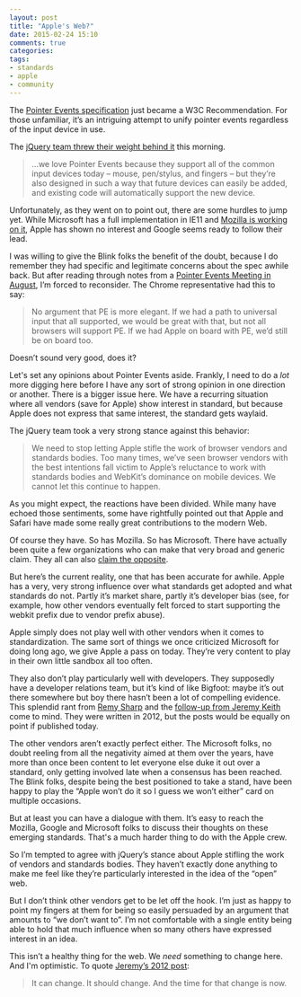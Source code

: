 ```yaml
---
layout: post
title: "Apple's Web?"
date: 2015-02-24 15:10
comments: true
categories: 
tags:
- standards
- apple
- community
---
```

The [Pointer Events specification](http://www.w3.org/TR/pointerevents/) just became a W3C Recommendation. For those unfamiliar, it’s an intriguing attempt to unify pointer events regardless of the input device in use.

The [jQuery team threw their weight behind it](http://blog.jquery.com/2015/02/24/getting-on-point/) this morning. 

> …we love Pointer Events because they support all of the common input devices today – mouse, pen/stylus, and fingers – but they’re also designed in such a way that future devices can easily be added, and existing code will automatically support the new device.

Unfortunately, as they went on to point out, there are some hurdles to jump yet. While Microsoft has a full implementation in IE11 and [Mozilla is working on it](https://bugzilla.mozilla.org/show_bug.cgi?id=960316), Apple has shown no interest and Google seems ready to follow their lead.

I was willing to give the Blink folks the benefit of the doubt, because I do remember they had specific and legitimate concerns about the spec awhile back. But after reading through notes from a [Pointer Events Meeting in August](https://lists.w3.org/Archives/Public/public-pointer-events/2014JulSep/0071), I’m forced to reconsider. The Chrome representative had this to say:

> No argument that PE is more elegant. If we had a path to universal input that all supported, we would be great with that, but not all browsers will support PE. If we had Apple on board with PE, we’d still be on board too.

Doesn’t sound very good, does it?

Let's set any opinions about Pointer Events aside. Frankly, I need to do a *lot* more digging here before I have any sort of strong opinion in one direction or another. There is a bigger issue here. We have a recurring situation where all vendors (save for Apple) show interest in standard, but because Apple does not express that same interest, the standard gets waylaid.

The jQuery team took a very strong stance against this behavior:

> We need to stop letting Apple stifle the work of browser vendors and standards bodies. Too many times, we’ve seen browser vendors with the best intentions fall victim to Apple’s reluctance to work with standards bodies and WebKit’s dominance on mobile devices. We cannot let this continue to happen. 

As you might expect, the reactions have been divided. While many have echoed those sentiments, some have rightfully pointed out that Apple and Safari have made some really great contributions to the modern Web.

Of course they have. So has Mozilla. So has Microsoft. There have actually been quite a few organizations who can make that very broad and generic claim. They all can also [claim the opposite](https://twitter.com/grigs/status/570317499822170112).

But here’s the current reality, one that has been accurate for awhile. Apple has a very, very strong influence over what standards get adopted and what standards do not. Partly it’s market share, partly it’s developer bias (see, for example, how other vendors eventually felt forced to start supporting the webkit prefix due to vendor prefix abuse).

Apple simply does not play well with other vendors when it comes to standardization. The same sort of things we once criticized Microsoft for doing long ago, we give Apple a pass on today. They’re very content to play in their own little sandbox all too often.

They also don’t play particularly well with developers. They supposedly have a developer relations team, but it’s kind of like Bigfoot: maybe it’s out there somewhere but boy there hasn’t been a lot of compelling evidence. This splendid rant from [Remy Sharp](https://adactio.com/journal/5442/#comment438) and the [follow-up from Jeremy Keith](https://adactio.com/journal/5787) come to mind. They were written in 2012, but the posts would be equally on point if published today.

The other vendors aren’t exactly perfect either. The Microsoft folks, no doubt reeling from all the negativity aimed at them over the years, have more than once been content to let everyone else duke it out over a standard, only getting involved late when a consensus has been reached. The Blink folks, despite being the best positioned to take a stand, have been happy to play the “Apple won’t do it so I guess we won’t either” card on multiple occasions.

But at least you can have a dialogue with them. It’s easy to reach the Mozilla, Google and Microsoft folks to discuss their thoughts on these emerging standards. That's a much harder thing to do with the Apple crew.

So I’m tempted to agree with jQuery’s stance about Apple stifling the work of vendors and standards bodies. They haven’t exactly done anything to make me feel like they’re particularly interested in the idea of the “open” web.

But I don’t think other vendors get to be let off the hook. I’m just as happy to point my fingers at them for being so easily persuaded by an argument that amounts to “we don’t want to”. I’m not comfortable with a single entity being able to hold that much influence when so many others have expressed interest in an idea.

This isn’t a healthy thing for the web. We *need* something to change here. And I'm optimistic. To quote [Jeremy’s 2012 post](https://adactio.com/journal/5787):

> It can change. It should change. And the time for that change is now.